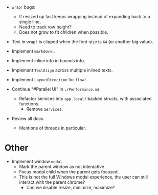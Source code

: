 * `wrap!` bugs:
    - If resized up fast keeps wrapping instead of expanding back to a single line.
    - Need to track row height?
    - Does not grow to fit children when possible.

* Text in `wrap!` is clipped when the font-size is `64` (or another big value). 

* Implement `markdown!`.
* Implement inline info in bounds info.
* Implement `TextAlign` across multiple inlined texts.
* Implement `LayoutDirection` for `flow!`.

* Continue "#Parallel UI" in `./Performance.md`.
    - Refactor services into `app_local!` backed structs, with associated functions.
        - Remove `Services`.
* Review all docs.
    - Mentions of threads in particular.

# Other

* Implement window `modal`.
    - Mark the parent window as not interactive.
    - Focus modal child when the parent gets focused.
    - This is not the full Windows modal experience, the user can still interact with the parent chrome?
        - Can we disable resize, minimize, maximize?